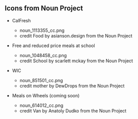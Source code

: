 ## Icons from Noun Project

- CalFresh
	- noun_1113355_cc.png
	- credit Food by asianson.design from the Noun Project
	
- Free and reduced price meals at school
	- noun_1048458_cc.png
	- credit School by scarlett mckay from the Noun Project
	
- WIC
	- noun_851501_cc.png
 	- credit mother by DewDrops from the Noun Project
 
- Meals on Wheels (coming soon)
	- noun_614012_cc.png
	- credit Van by Anatoly Dudko from the Noun Project
